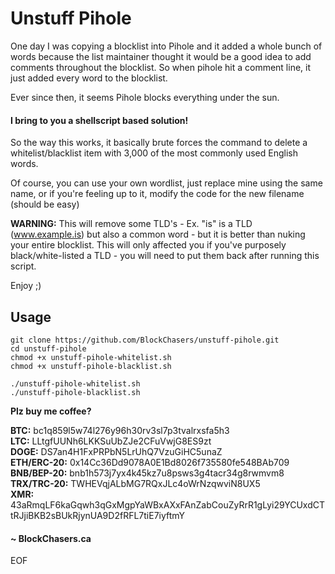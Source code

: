 # Unstuff Pihole

One day I was copying a blocklist into Pihole and it added a whole bunch of words because the list maintainer thought it would be a good idea to add comments throughout the blocklist. So when pihole hit a comment line, it just added every word to the blocklist.

Ever since then, it seems Pihole blocks everything under the sun.

#### I bring to you a shellscript based solution!

So the way this works, it basically brute forces the command to delete a whitelist/blacklist item with 3,000 of the most commonly used English words.

Of course, you can use your own wordlist, just replace mine using the same name, or if you're feeling up to it, modify the code for the new filename (should be easy)

**WARNING:** This will remove some TLD's - Ex. "is" is a TLD (www.example.is) but also a common word - but it is better than nuking your entire blocklist. This will only affected you if you've purposely black/white-listed a TLD - you will need to put them back after running this script.

Enjoy ;)

## Usage

```
git clone https://github.com/BlockChasers/unstuff-pihole.git
cd unstuff-pihole
chmod +x unstuff-pihole-whitelist.sh
chmod +x unstuff-pihole-blacklist.sh

./unstuff-pihole-whitelist.sh
./unstuff-pihole-blacklist.sh
```

**Plz buy me coffee?**

**BTC:** bc1q859l5w74l276y96h30rv3sl7p3tvalrxsfa5h3<br />
**LTC:** LLtgfUUNh6LKKSuUbZJe2CFuVwjG8ES9zt<br />
**DOGE:** DS7an4H1FxPRPbN5LrUhQ7VzuGiHC5unaZ<br />
**ETH/ERC-20:** 0x14Cc36Dd9078A0E1Bd8026f735580fe548BAb709<br />
**BNB/BEP-20:** bnb1h573j7yx4k45kz7u8psws3g4tacr34g8rwmvm8<br />
**TRX/TRC-20:** TWHEVqjALbMG7RQxJLc4oWrNzqwviN8UX5<br />
**XMR:** 43aRmqLF6kaGqwh3qGxMgpYaWBxAXxFAnZabCouZyRrR1gLyi29YCUxdCTtRJjiBKB2sBUkRjynUA9D2fRFL7tiE7iyftmY<br />

#### ~ BlockChasers.ca

EOF
